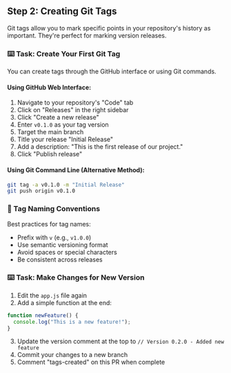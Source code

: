 ## Step 2: Creating Git Tags

Git tags allow you to mark specific points in your repository's history as important. They're perfect for marking version releases.

### :keyboard: Task: Create Your First Git Tag

You can create tags through the GitHub interface or using Git commands.

#### Using GitHub Web Interface:

1. Navigate to your repository's "Code" tab
2. Click on "Releases" in the right sidebar
3. Click "Create a new release"
4. Enter `v0.1.0` as your tag version
5. Target the main branch
6. Title your release "Initial Release"
7. Add a description: "This is the first release of our project."
8. Click "Publish release"

#### Using Git Command Line (Alternative Method):

```bash
git tag -a v0.1.0 -m "Initial Release"
git push origin v0.1.0
```

### 🔖 Tag Naming Conventions

Best practices for tag names:

- Prefix with `v` (e.g., `v1.0.0`)
- Use semantic versioning format
- Avoid spaces or special characters
- Be consistent across releases

### :keyboard: Task: Make Changes for New Version

1. Edit the `app.js` file again
2. Add a simple function at the end:
```javascript
function newFeature() {
  console.log("This is a new feature!");
}
```
3. Update the version comment at the top to `// Version 0.2.0 - Added new feature`
4. Commit your changes to a new branch
5. Comment "tags-created" on this PR when complete
